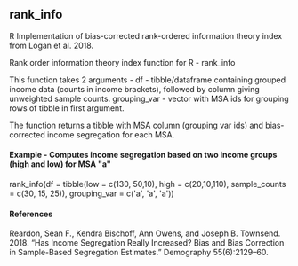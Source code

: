 ## rank_info
R Implementation of bias-corrected rank-ordered information theory index from Logan et al. 2018.

Rank order information theory index function for R - rank_info

This function takes 2 arguments - 
df - tibble/dataframe containing grouped income data (counts in income brackets), followed by column giving unweighted sample counts.
grouping_var - vector with MSA ids for grouping rows of tibble in first argument.

The function returns a tibble with MSA column (grouping var ids) and bias-corrected income segregation for each MSA.


#### Example - Computes income segregation based on two income groups (high and low) for MSA "a"  
rank_info(df = tibble(low = c(130, 50,10), high = c(20,10,110), sample_counts = c(30, 15, 25)), 
grouping_var = c('a', 'a', 'a'))


#### References 
Reardon, Sean F., Kendra Bischoff, Ann Owens, and Joseph B. Townsend. 2018. “Has Income Segregation Really Increased? Bias and Bias Correction in Sample-Based Segregation Estimates.” Demography 55(6):2129–60.
